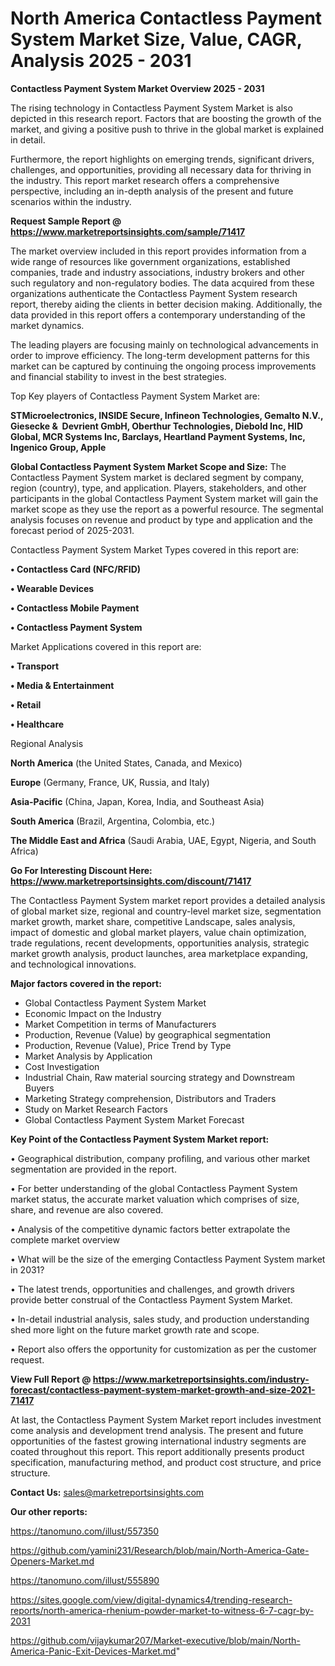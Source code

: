 # North America Contactless Payment System Market Size, Value, CAGR, Analysis 2025 - 2031

<Strong> Contactless Payment System Market Overview 2025 - 2031</strong>

The rising technology in Contactless Payment System Market is also depicted in this research report. Factors that are boosting the growth of the market, and giving a positive push to thrive in the global market is explained in detail.

Furthermore, the report highlights on emerging trends, significant drivers, challenges, and opportunities, providing all necessary data for thriving in the industry. This report market research offers a comprehensive perspective, including an in-depth analysis of the present and future scenarios within the industry.

<strong>Request Sample Report @ <a href=https://www.marketreportsinsights.com/sample/71417>https://www.marketreportsinsights.com/sample/71417</a></strong>

The market overview included in this report provides information from a wide range of resources like government organizations, established companies, trade and industry associations, industry brokers and other such regulatory and non-regulatory bodies. The data acquired from these organizations authenticate the Contactless Payment System research report, thereby aiding the clients in better decision making. Additionally, the data provided in this report offers a contemporary understanding of the market dynamics.

The leading players are focusing mainly on technological advancements in order to improve efficiency. The long-term development patterns for this market can be captured by continuing the ongoing process improvements and financial stability to invest in the best strategies.

Top Key players of Contactless Payment System Market are:

<strong>STMicroelectronics, INSIDE Secure, Infineon Technologies, Gemalto N.V., Giesecke &  Devrient GmbH, Oberthur Technologies, Diebold Inc, HID Global, MCR Systems Inc, Barclays, Heartland Payment Systems, Inc, Ingenico Group, Apple</strong>

<strong><b>Global Contactless Payment System Market Scope and Size:</b></strong>
The Contactless Payment System market is declared segment by company, region (country), type, and application. Players, stakeholders, and other participants in the global Contactless Payment System market will gain the market scope as they use the report as a powerful resource. The segmental analysis focuses on revenue and product by type and application and the forecast period of 2025-2031.

Contactless Payment System Market Types covered in this report are:

<strong>• Contactless Card (NFC/RFID)

• Wearable Devices

• Contactless Mobile Payment

• Contactless Payment System</strong>

Market Applications covered in this report are:

<strong>• Transport

• Media & Entertainment

• Retail

• Healthcare</strong> 

Regional Analysis

<strong>North America</strong> (the United States, Canada, and Mexico)

<strong>Europe</strong> (Germany, France, UK, Russia, and Italy)

<strong>Asia-Pacific</strong> (China, Japan, Korea, India, and Southeast Asia)

<strong>South America</strong> (Brazil, Argentina, Colombia, etc.)

<strong>The Middle East and Africa</strong> (Saudi Arabia, UAE, Egypt, Nigeria, and South Africa)

<strong>Go For Interesting Discount Here: <a href=https://www.marketreportsinsights.com/discount/71417>https://www.marketreportsinsights.com/discount/71417</a></strong>

The Contactless Payment System market report provides a detailed analysis of global market size, regional and country-level market size, segmentation market growth, market share, competitive Landscape, sales analysis, impact of domestic and global market players, value chain optimization, trade regulations, recent developments, opportunities analysis, strategic market growth analysis, product launches, area marketplace expanding, and technological innovations.

<strong><b>Major factors covered in the report:</b></strong>
<ul>
  <li>Global Contactless Payment System Market </li>
  <li>Economic Impact on the Industry</li>
  <li>Market Competition in terms of Manufacturers</li>
  <li>Production, Revenue (Value) by geographical segmentation</li>
  <li>Production, Revenue (Value), Price Trend by Type</li>
  <li>Market Analysis by Application</li>
  <li>Cost Investigation</li>
  <li>Industrial Chain, Raw material sourcing strategy and Downstream Buyers</li>
  <li>Marketing Strategy comprehension, Distributors and Traders</li>
  <li>Study on Market Research Factors</li>
  <li>Global Contactless Payment System Market Forecast</li>
</ul>

<strong><b>Key Point of the Contactless Payment System Market report:</b></strong>

• Geographical distribution, company profiling, and various other market segmentation are provided in the report.

• For better understanding of the global Contactless Payment System market status, the accurate market valuation which comprises of size, share, and revenue are also covered.

• Analysis of the competitive dynamic factors better extrapolate the complete market overview

• What will be the size of the emerging Contactless Payment System market in 2031?

• The latest trends, opportunities and challenges, and growth drivers provide better construal of the Contactless Payment System Market.

• In-detail industrial analysis, sales study, and production understanding shed more light on the future market growth rate and scope.

• Report also offers the opportunity for customization as per the customer request.

<strong><b>View Full Report @ <a href=https://www.marketreportsinsights.com/industry-forecast/contactless-payment-system-market-growth-and-size-2021-71417>https://www.marketreportsinsights.com/industry-forecast/contactless-payment-system-market-growth-and-size-2021-71417</a></b></strong>


At last, the Contactless Payment System Market report includes investment come analysis and development trend analysis. The present and future opportunities of the fastest growing international industry segments are coated throughout this report. This report additionally presents product specification, manufacturing method, and product cost structure, and price structure.

<strong>Contact Us:</strong>
sales@marketreportsinsights.com

<strong>Our other reports:</strong>

<a href=https://tanomuno.com/illust/557350>https://tanomuno.com/illust/557350</a>

<a href=https://github.com/yamini231/Research/blob/main/North-America-Gate-Openers-Market.md>https://github.com/yamini231/Research/blob/main/North-America-Gate-Openers-Market.md</a>

<a href=https://tanomuno.com/illust/555890>https://tanomuno.com/illust/555890</a>

<a href=https://sites.google.com/view/digital-dynamics4/trending-research-reports/north-america-rhenium-powder-market-to-witness-6-7-cagr-by-2031>https://sites.google.com/view/digital-dynamics4/trending-research-reports/north-america-rhenium-powder-market-to-witness-6-7-cagr-by-2031</a>

<a href=https://github.com/vijaykumar207/Market-executive/blob/main/North-America-Panic-Exit-Devices-Market.md>https://github.com/vijaykumar207/Market-executive/blob/main/North-America-Panic-Exit-Devices-Market.md</a>"
